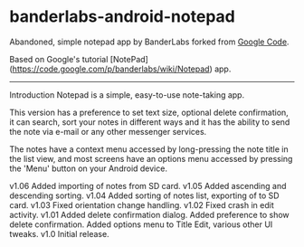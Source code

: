 # banderlabs-android-notepad
Abandoned, simple notepad app by BanderLabs forked from [Google Code](https://code.google.com/p/banderlabs/wiki/Notepad).

Based on Google's tutorial [NotePad] (https://code.google.com/p/banderlabs/wiki/Notepad) app.

---

Introduction
Notepad is a simple, easy-to-use note-taking app.

This version has a preference to set text size, optional delete confirmation, it can search, sort your notes in different ways and it has the ability to send the note via e-mail or any other messenger services.

The notes have a context menu accessed by long-pressing the note title in the list view, and most screens have an options menu accessed by pressing the 'Menu' button on your Android device.

v1.06	Added importing of notes from SD card.
v1.05	Added ascending and descending sorting.
v1.04	Added sorting of notes list, exporting of to SD card.
v1.03	Fixed orientation change handling.
v1.02	Fixed crash in edit activity.
v1.01	Added delete confirmation dialog.
Added preference to show delete confirmation.
Added options menu to Title Edit, various other UI tweaks.
v1.0	Initial release.
